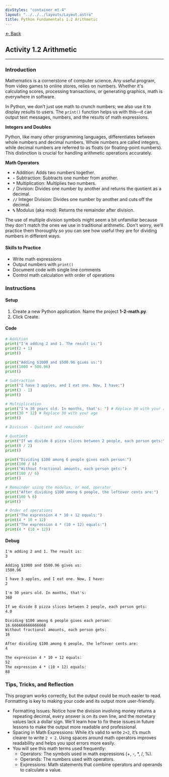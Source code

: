 ```yaml
---
divStyles: "container mt-4"
layout: "../../../layouts/Layout.astro"
title: Python Fundamentals 1.2 Arithmetic
---
```


[← Back](/python-fundamentals/)

## Activity 1.2 Arithmetic

---

### Introduction

Mathematics is a cornerstone of computer science. Any useful program, from video games to online stores, relies on numbers. Whether it's calculating scores, processing transactions, or generating graphics, math is everywhere in software.

In Python, we don’t just use math to crunch numbers; we also use it to display results to users. The `print()` function helps us with this—it can output text messages, numbers, and the results of math expressions.

**Integers and Doubles**

Python, like many other programming languages, differentiates between whole numbers and decimal numbers. Whole numbers are called integers, while decimal numbers are referred to as floats (or floating-point numbers). This distinction is crucial for handling arithmetic operations accurately.

**Math Operators**

- **`+`** Addition: Adds two numbers together.
- **`-`** Subtraction: Subtracts one number from another.
- **`*`** Multiplication: Multiplies two numbers.
- **`/`** Division: Divides one number by another and returns the quotient as a decimal.
- **`//`** Integer Division: Divides one number by another and cuts off the decimal.
- **`%`** Modulus (aka mod): Returns the remainder after division.

The use of multiple division symbols might seem a bit unfamiliar because they don't match the ones we use in traditional arithmetic. Don't worry, we'll practice them thoroughly so you can see how useful they are for dividing numbers in different ways.

#### Skills to Practice

- Write math expressions
- Output numbers with `print()`
- Document code with single line comments
- Control math calculation with order of operations

### Instructions

#### Setup

1. Create a new Python application. Name the project **1-2-math.py**.
2. Click Create.

#### Code

```python
# Addition
print("I'm adding 2 and 1. The result is:")
print(2 + 1)
print()

print("Adding $1000 and $500.96 gives us:")
print(1000 + 500.96)
print()

# Subtraction
print("I have 3 apples, and I eat one. Now, I have:")
print(3 - 1)
print()

# Multiplication
print("I'm 30 years old. In months, that's: ") # Replace 30 with your age
print(30 * 12) # Replace 30 with your age
print()

# Division - Quotient and remainder

# Quotient
print("If we divide 8 pizza slices between 2 people, each person gets:")
print(8 / 2)
print()

print("Dividing $100 among 6 people gives each person:")
print(100 / 6)
print("Without fractional amounts, each person gets:")
print(100 // 6)
print()

# Remainder using the modulus, or mod, operator
print("After dividing $100 among 6 people, the leftover cents are:")
print(100 % 6)
print()

# Order of operations
print("The expression 4 * 10 + 12 equals:")
print(4 * 10 + 12)
print("The expression 4 * (10 + 12) equals:")
print(4 * (10 + 12))
```

#### Debug

```txt
I'm adding 2 and 1. The result is:
3

Adding $1000 and $500.96 gives us:
1500.96

I have 3 apples, and I eat one. Now, I have:
2

I'm 30 years old. In months, that's:
360

If we divide 8 pizza slices between 2 people, each person gets:
4.0

Dividing $100 among 6 people gives each person:
16.666666666666668
Without fractional amounts, each person gets:
16

After dividing $100 among 6 people, the leftover cents are:
4

The expression 4 * 10 + 12 equals:
52
The expression 4 * (10 + 12) equals:
88
```

### Tips, Tricks, and Reflection

This program works correctly, but the output could be much easier to read. Formatting is key to making your code and its output more user-friendly.

- Formatting Issues: Notice how the division involving money returns a repeating decimal, every answer is on its own line, and the monetary values lack a dollar sign. We'll learn how to fix these issues in future lessons to make the output more readable and professional.
- Spacing in Math Expressions: While it’s valid to write `2+2`, it’s much clearer to write `2 + 2`. Using spaces around math operators improves readability and helps you spot errors more easily.
- You will see this math terms used frequently:
    - Operators: The symbols used in math expressions (+, -, *, /, %).
    - Operands: The numbers used with operators.
    - Expressions: Math statements that combine operators and operands to calculate a value.
